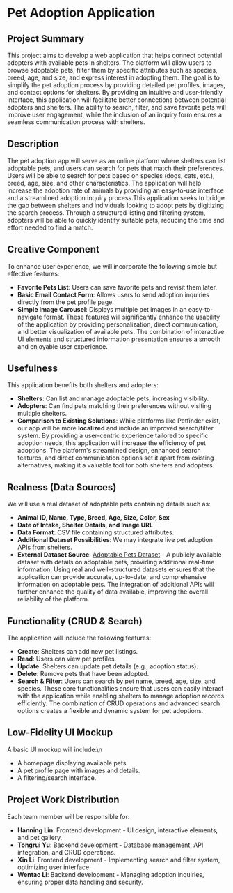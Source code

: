 # Pet Adoption Application

## Project Summary
This project aims to develop a web application that helps connect potential adopters with available pets in shelters. The platform will allow users to browse adoptable pets, filter them by specific attributes such as species, breed, age, and size, and express interest in adopting them. The goal is to simplify the pet adoption process by providing detailed pet profiles, images, and contact options for shelters. By providing an intuitive and user-friendly interface, this application will facilitate better connections between potential adopters and shelters. The ability to search, filter, and save favorite pets will improve user engagement, while the inclusion of an inquiry form ensures a seamless communication process with shelters.


## Description
The pet adoption app will serve as an online platform where shelters can list adoptable pets, and users can search for pets that match their preferences. Users will be able to search for pets based on species (dogs, cats, etc.), breed, age, size, and other characteristics. The application will help increase the adoption rate of animals by providing an easy-to-use interface and a streamlined adoption inquiry process.This application seeks to bridge the gap between shelters and individuals looking to adopt pets by digitizing the search process. Through a structured listing and filtering system, adopters will be able to quickly identify suitable pets, reducing the time and effort needed to find a match.

## Creative Component
To enhance user experience, we will incorporate the following simple but effective features:
- **Favorite Pets List**: Users can save favorite pets and revisit them later.
- **Basic Email Contact Form**: Allows users to send adoption inquiries directly from the pet profile page.
- **Simple Image Carousel**: Displays multiple pet images in an easy-to-navigate format.
These features will significantly enhance the usability of the application by providing personalization, direct communication, and better visualization of available pets. The combination of interactive UI elements and structured information presentation ensures a smooth and enjoyable user experience.

## Usefulness
This application benefits both shelters and adopters:
- **Shelters**: Can list and manage adoptable pets, increasing visibility.
- **Adopters**: Can find pets matching their preferences without visiting multiple shelters.
- **Comparison to Existing Solutions**: While platforms like Petfinder exist, our app will be more **localized** and include an improved search/filter system.
By providing a user-centric experience tailored to specific adoption needs, this application will increase the efficiency of pet adoptions. The platform's streamlined design, enhanced search features, and direct communication options set it apart from existing alternatives, making it a valuable tool for both shelters and adopters.

## Realness (Data Sources)
We will use a real dataset of adoptable pets containing details such as:
- **Animal ID, Name, Type, Breed, Age, Size, Color, Sex**
- **Date of Intake, Shelter Details, and Image URL**
- **Data Format**: CSV file containing structured attributes.
- **Additional Dataset Possibilities**: We may integrate live pet adoption APIs from shelters.
- **External Dataset Source**: [Adoptable Pets Dataset](https://catalog.data.gov/dataset/adoptable-pets) - A publicly available dataset with details on adoptable pets, providing additional real-time information.
Using real and well-structured datasets ensures that the application can provide accurate, up-to-date, and comprehensive information on adoptable pets. The integration of additional APIs will further enhance the quality of data available, improving the overall reliability of the platform.


## Functionality (CRUD & Search)
The application will include the following features:
- **Create**: Shelters can add new pet listings.
- **Read**: Users can view pet profiles.
- **Update**: Shelters can update pet details (e.g., adoption status).
- **Delete**: Remove pets that have been adopted.
- **Search & Filter**: Users can search by pet name, breed, age, size, and species.
These core functionalities ensure that users can easily interact with the application while enabling shelters to manage adoption records efficiently. The combination of CRUD operations and advanced search options creates a flexible and dynamic system for pet adoptions.

## Low-Fidelity UI Mockup
A basic UI mockup will include:\n
- A homepage displaying available pets.
- A pet profile page with images and details.
- A filtering/search interface.

## Project Work Distribution
Each team member will be responsible for:
- **Hanning Lin**: Frontend development - UI design, interactive elements, and pet gallery.
- **Tongrui Yu**: Backend development - Database management, API integration, and CRUD operations.
- **Xin Li**: Frontend development - Implementing search and filter system, optimizing user interface.
- **Wentao Li**: Backend development - Managing adoption inquiries, ensuring proper data handling and security.
